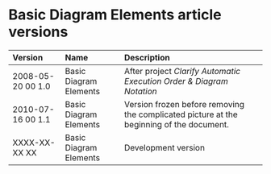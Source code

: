﻿Basic Diagram Elements article versions
=======================================

|**Version**|**Name**|**Description**|
| :- | :- | :- |
|2008-05-20 00  1.0|Basic Diagram Elements|After project *Clarify Automatic Execution Order & Diagram Notation*|
|2010-07-16 00  1.1|Basic Diagram Elements|Version frozen before removing the complicated picture at the beginning of the document.|
|XXXX-XX-XX XX|Basic Diagram Elements|Development version|

